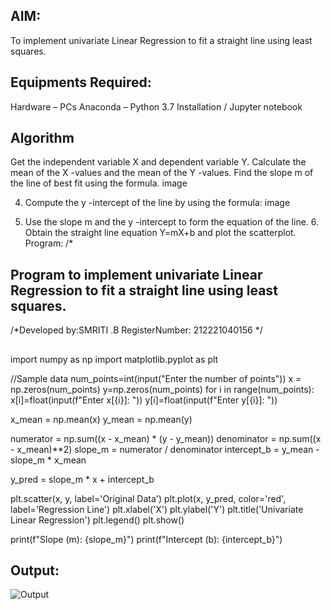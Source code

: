 ## AIM:
To implement univariate Linear Regression to fit a straight line using least squares.

## Equipments Required:
Hardware – PCs
Anaconda – Python 3.7 Installation / Jupyter notebook
## Algorithm
Get the independent variable X and dependent variable Y.
Calculate the mean of the X -values and the mean of the Y -values.
Find the slope m of the line of best fit using the formula.
image

4. Compute the y -intercept of the line by using the formula:
image

5. Use the slope m and the y -intercept to form the equation of the line. 6. Obtain the straight line equation Y=mX+b and plot the scatterplot.
Program:
/*
## Program to implement univariate Linear Regression to fit a straight line using least squares.
/*Developed by:SMRITI .B 
RegisterNumber:  212221040156
*/
##
import numpy as np
import matplotlib.pyplot as plt

//Sample data
num_points=int(input("Enter the number of points"))
x = np.zeros(num_points)
y=np.zeros(num_points)
for i in range(num_points):
  x[i]=float(input(f"Enter x[{i}]: "))
  y[i]=float(input(f"Enter y[{i}]: "))


x_mean = np.mean(x)
y_mean = np.mean(y)


numerator = np.sum((x - x_mean) * (y - y_mean))
denominator = np.sum((x - x_mean)**2)
slope_m = numerator / denominator
intercept_b = y_mean - slope_m * x_mean


y_pred = slope_m * x + intercept_b


plt.scatter(x, y, label='Original Data')
plt.plot(x, y_pred, color='red', label='Regression Line')
plt.xlabel('X')
plt.ylabel('Y')
plt.title('Univariate Linear Regression')
plt.legend()
plt.show()

print(f"Slope (m): {slope_m}")
print(f"Intercept (b): {intercept_b}")
## Output:
![Output](https://github.com/smriti1910/UnivariateLinearRegression/assets/133334803/93d698d8-a54b-42c5-817c-c15b09a6a46f)

